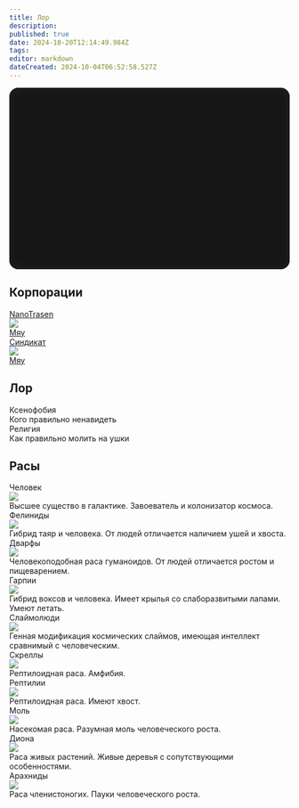 ```yaml
---
title: Лор
description: 
published: true
date: 2024-10-20T12:14:49.984Z
tags: 
editor: markdown
dateCreated: 2024-10-04T06:52:58.527Z
---
```


<div style="text-align:justify; background-color: #161616; padding: 16px; border-radius: 16px; box-shadow: 0 0 16px 4px rgba(32,32,32,1) inset;">
<p style="padding-top: 0px!important;">Потеряв родную планету, человечество отправилось покорять космос. Открытие БлюСпейс пространства раскрыло людям двери в отдаленные системы. Изучение новых горизонтов показало, что человек не единственный разумный вид в галактике, но самый развитый.</p>
<p>Корпорация НаноТрайзен - первопроходец освоения космоса и одна из крупнейших корпораций в галактике. Для удовлетворения все растущих потребностей в высоких технологиях, к 2624 году были собраны и запущены тысячи научно-исследовательских станций. Острая нехватка не только квалифицированных, но и простых разнорабочих, вынудило начать набор в экипажи станций без особого разбора, чем и воспользовались давние конкуренты НаноТрайзен - Синдикат.</p>
  <p>Итак, космонавт, добро пожаловать на Космическую Станцию №14</p>
</div>

<h2>Корпорации</h2>

<div class="lore-container">
  <a class="lore-corp-passport" href="/lore/nanotrasen">
    <div>NanoTrasen</div>
    <div class="img-container">
    <div><img src="/lore/ntlogo.png"></div>
      <div class="text">Мяу</div>
    </div>
  </a>
  
  <a href="/lore/sindycate" class="lore-corp-passport">
    <div>Синдикат</div>
    <div class="img-container">
    <div><img src="/lore/slogo.png"></div>
      <div class="text">Мяу</div>
    </div>
  </a>
  
</div>

<h2>Лор</h2>

<div class="lore-container">
  
  <a class="lore-text-passport">
    <div>Ксенофобия</div>
    <div>Кого правильно ненавидеть</div>
  </a>
  
  <a class="lore-text-passport">
    <div>Религия</div>
    <div>Как правильно молить на ушки</div>
  </a>
  
</div>
  

<h2>Расы</h2>

<div class="lore-container">
  
<div onclick="location.href='/lore/human'" class="lore-img-passport" href="/lore/human">
  <div>
    Человек
  </div>
  <div class="img-container">
    <div><img src="/lore/people.png"></div>
    <div>Высшее существо в галактике. Завоеватель и колонизатор космоса.</div>
  </div>
</div>
  
  <div onclick="location.href = '/lore/felinid'" class="lore-img-passport" href = "/lore/felinid">
  <div>
    Фелиниды
  </div>
  <div class="img-container">
    <div><img src="/lore/felinid.png"></div>
    <div>Гибрид таяр и человека. От людей отличается наличием ушей и хвоста.</div>
  </div>
</div>
  

  <div class="lore-img-passport" onclick="location.href = '/lore/dwarf'">
  <div>
    Дварфы
  </div>
  <div class="img-container">
    <div><img src="/lore/dwarf.png"></div>
    <div>Человекоподобная раса гуманоидов. От людей отличается ростом и пищеварением.</div>
  </div>
</div>
  
  <div onclick="location.href = '/lore/harpie'" class="lore-img-passport">
  <div>
    Гарпии
  </div>
  <div class="img-container">
    <div><img src="/lore/garpie.png"></div>
    <div>Гибрид воксов и человека. Имеет крылья со слаборазвитыми лапами. Умеют летать.</div>
  </div>
</div>
  
  <div onclick="location.href = '/lore/slimeperson'" class="lore-img-passport">
  <div>
    Слаймолюди
  </div>
  <div class="img-container">
    <div><img src="/lore/slime.png"></div>
    <div>Генная модификация космических слаймов, имеющая интеллект сравнимый с человеческим.</div>
  </div>
</div>
  
  <div onclick="location.href = '/lore/screll'" class="lore-img-passport">
  <div>
    Скреллы
  </div>
  <div class="img-container">
    <div><img src="/lore/screll.png"></div>
    <div>Рептилоидная раса. Амфибия.</div>
  </div>
</div>
  
  <div onclick="location.href = '/lore/reptiles'" class="lore-img-passport">
  <div>
    Рептилии
  </div>
  <div class="img-container">
    <div><img src="/lore/reptilians.png" style="margin-right: 56px;"></div>
    <div>Рептилоидная раса. Имеют хвост.</div>
  </div>
</div>
  
  <div onclick="location.href = '/lore/moth'" onauxclick="location.href = '/lore/moth'" class="lore-img-passport">
  <div>
    Моль
  </div>
  <div class="img-container">
    <div><img src="/lore/moth.png"></div>
    <div>Насекомая раса. Разумная моль человеческого роста.</div>
  </div>
</div>
  
  <div onclick="location.href = '/lore/dion'" class="lore-img-passport">
  <div>
    Диона
  </div>
  <div class="img-container">
    <div><img src="/lore/diona.png"></div>
    <div>Раса живых растений. Живые деревья с сопутствующими особенностями.</div>
  </div>
</div>
  
  <div onclick="location.href = '/lore/arachnid'" class="lore-img-passport">
  <div>
    Арахниды
  </div>
  <div class="img-container">
    <div><img src="/lore/arachnid_white.png"></div>
    <div>Раса членистоногих. Пауки человеческого роста.</div>
  </div>
</div>
  
</div>